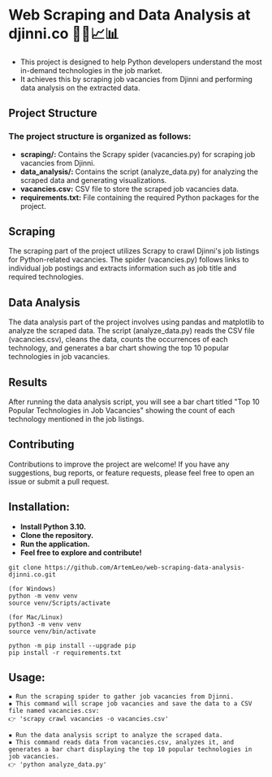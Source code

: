<h1>Web Scraping and Data Analysis at djinni.co 👨‍💻📈📊</h1>

<ul>
   <li>This project is designed to help Python developers understand the most in-demand technologies in the job market.</li>
   <li>It achieves this by scraping job vacancies from Djinni and performing data analysis on the extracted data.</li>
</ul>

## Project Structure

### The project structure is organized as follows:

* **scraping/:** Contains the Scrapy spider (vacancies.py) for scraping job vacancies from Djinni.
* **data_analysis/:** Contains the script (analyze_data.py) for analyzing the scraped data and generating visualizations.
* **vacancies.csv:** CSV file to store the scraped job vacancies data.
* **requirements.txt:** File containing the required Python packages for the project.

## Scraping
The scraping part of the project utilizes Scrapy to crawl Djinni's job listings for Python-related vacancies. The spider (vacancies.py) follows links to individual job postings and extracts information such as job title and required technologies.

## Data Analysis
The data analysis part of the project involves using pandas and matplotlib to analyze the scraped data. The script (analyze_data.py) reads the CSV file (vacancies.csv), cleans the data, counts the occurrences of each technology, and generates a bar chart showing the top 10 popular technologies in job vacancies.

## Results
After running the data analysis script, you will see a bar chart titled "Top 10 Popular Technologies in Job Vacancies" showing the count of each technology mentioned in the job listings.

## Contributing
Contributions to improve the project are welcome! If you have any suggestions, bug reports, or feature requests, please feel free to open an issue or submit a pull request.

## Installation:
<ul>
    <li><strong>Install Python 3.10.</strong></li>
    <li><strong>Clone the repository.</strong></li>
    <li><strong>Run the application.</strong></li>
    <li><strong>Feel free to explore and contribute!</strong></li>
</ul>

```shell
git clone https://github.com/ArtemLeo/web-scraping-data-analysis-djinni.co.git

(for Windows)
python -m venv venv
source venv/Scripts/activate

(for Mac/Linux)
python3 -m venv venv
source venv/bin/activate

python -m pip install --upgrade pip
pip install -r requirements.txt

```


## Usage:
```shell
▪️ Run the scraping spider to gather job vacancies from Djinni.
▪️ This command will scrape job vacancies and save the data to a CSV file named vacancies.csv:
👉 'scrapy crawl vacancies -o vacancies.csv'

▪️ Run the data analysis script to analyze the scraped data.
▪️ This command reads data from vacancies.csv, analyzes it, and generates a bar chart displaying the top 10 popular technologies in job vacancies.
👉 'python analyze_data.py'

```